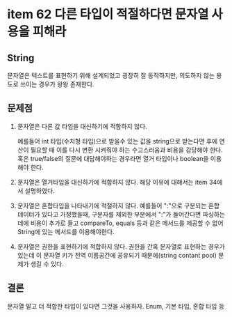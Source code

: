 # item 62 다른 타입이 적절하다면 문자열 사용을 피해라

## String

문자열은 텍스트를 표현하기 위해 설계되었고 굉장히 잘 동작하지만, 의도하지 않는 용도로 쓰이는 경우가 왕왕 존재한다.

## 문제점

1. 문자열은 다른 값 타입을 대신하기에 적합하지 않다.

   예를들어 int 타입(수치형 타입)으로 받을수 있는 값을 string으로 받는다면 후에 연산이 필요할 때 이를 다시 변환 시켜줘야 하는 수고스러움과 비용을 감당해야 한다. 혹은 true/false의 질문에 대답해야하는 경우라면 열거 타입이나 boolean을 이용해야 한다.

2. 문자열은 열거타입을 대신하기에 적합하지 않다. 해당 이유에 대해서는 item 34에서 설명하였다.

3. 문자열은 혼합타입을 나타내기에 적절하지 않다.
   예를들어 \":"으로 구분되는 혼합 데이터가 있다고 가정했을때, 구분자를 제외한 부분에서 \":"가 들어간다면 파싱하는데에 비용이 추가로 들고 compareTo, equals 등과 같은 메서드를 제공할 수 없어 String에 있는 메서드를 이용해야한다.

4. 문자열은 권한을 표현하기에 적합하지 않다.
   권한을 간혹 문자열로 표현하는 경우가 있는데 이 문자열 키가 전역 이름공간에 공유되기 때문에(string contant pool) 문제가 생길 수 있다.

## 결론

문자열 말고 더 적합한 타입이 있다면 그것을 사용하자. Enum, 기본 타입, 혼합 타입 등